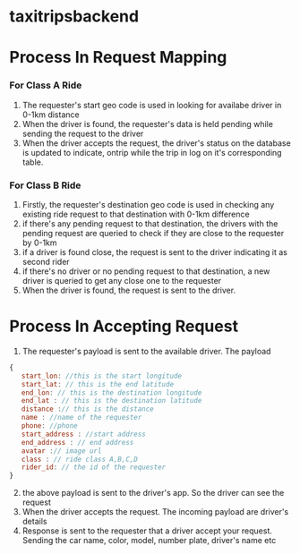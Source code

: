 # taxitripsbackend

# Process In Request Mapping
### For Class A Ride
1. The requester's start geo code is used in looking for availabe driver in 0-1km distance
2. When the driver is found, the requester's data is held pending while sending the request to the driver
3. When the driver accepts the request, the driver's status on the database is updated to indicate,
 ontrip while the trip in log on it's corresponding table.


 ### For Class B Ride
1. Firstly, the requester's destination geo code is used in checking any existing ride request to that destination with 0-1km difference
2. if there's any pending request to that destination, the drivers with the pending request are queried to check if they are close to the requester by 0-1km
3. if a driver is found close, the request is sent to the driver indicating it as second rider
4. if there's no driver or no pending request to that destination, a new driver is queried to get any close one to the requester
5. When the driver is found, the request is sent to the driver.

# Process In Accepting Request
 1. The requester's payload is sent to the available driver. The payload 
   ```js
  {
      start_lon: //this is the start longitude
      start_lat: // this is the end latitude
      end_lon: // this is the destination longitude
      end_lat : // this is the destination latitude
      distance :// this is the distance 
      name : //name of the requester
      phone: //phone 
      start_address : //start address
      end_address : // end address
      avatar :// image url
      class : // ride class A,B,C,D
      rider_id: // the id of the requester
   }

   ```
2. the above payload is sent to the driver's app. So the driver can see the request
3. When the driver accepts the request. The incoming payload are driver's details 
4. Response is sent to the requester that a driver accept your request. Sending the car name, color, model, number plate,
   driver's name etc


